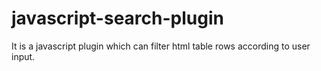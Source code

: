 # javascript-search-plugin
It is a javascript plugin which can filter html table rows according to user input.
